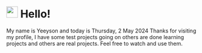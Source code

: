  <h1>
    <img src="https://emojis.slackmojis.com/emojis/images/1643510097/45343/hi.gif?1643510097" width="30"/> 
    Hello!
 </h1>
 <p>
    My name is Yeeyson and today is Thursday, 2 May 2024
    Thanks for visiting my profile, I have some test projects going on others are done learning projects and others are real projects.
    Feel free to watch and use them.
 </p>